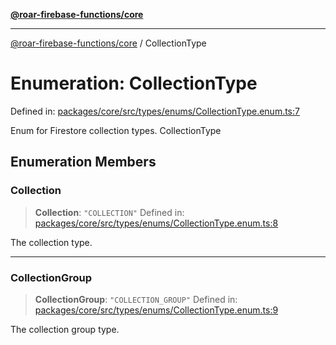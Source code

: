 [**@roar-firebase-functions/core**](../README.md)

---

[@roar-firebase-functions/core](../README.md) / CollectionType

# Enumeration: CollectionType

Defined in: [packages/core/src/types/enums/CollectionType.enum.ts:7](https://github.com/yeatmanlab/roar-firebase-functions/blob/cb6b95e3b796156c984f1445042148b9b93da8b4/packages/core/src/types/enums/CollectionType.enum.ts#L7)

Enum for Firestore collection types.
CollectionType

## Enumeration Members

### Collection

> **Collection**: `"COLLECTION"`
Defined in: [packages/core/src/types/enums/CollectionType.enum.ts:8](https://github.com/yeatmanlab/roar-firebase-functions/blob/cb6b95e3b796156c984f1445042148b9b93da8b4/packages/core/src/types/enums/CollectionType.enum.ts#L8)

The collection type.

---

### CollectionGroup

> **CollectionGroup**: `"COLLECTION_GROUP"`
Defined in: [packages/core/src/types/enums/CollectionType.enum.ts:9](https://github.com/yeatmanlab/roar-firebase-functions/blob/cb6b95e3b796156c984f1445042148b9b93da8b4/packages/core/src/types/enums/CollectionType.enum.ts#L9)

The collection group type.
